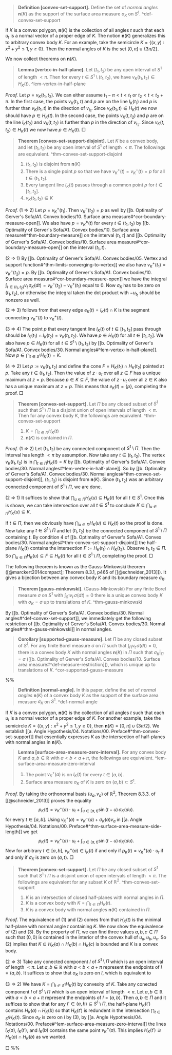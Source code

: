 > __Definition [convex-set-support].__ Define the set of _normal angles_ $\mathbf{n}(K)$ as the support of the surface area measure $\sigma_K$ on $S^1$. ^def-convex-set-support

If $K$ is a convex polygon, $\mathbf{n}(K)$ is the collection of all angles $t$ such that each $u_t$ is a normal vector of a proper edge of $K$. The notion $\mathbf{n}(K)$ generalizes this to arbitrary convex body $K$. For an example, take the semicircle $K = \left\{ (x, y) : x^2 + y^2 \leq 1, y \geq 0 \right\}$. Then the normal angles of $K$ is the set $[0, \pi] \cup \{3\pi/2\}$.

We now collect theorems on $\mathbf{n}(K)$.

> __Lemma [vertex-in-half-plane].__ Let $(t_1, t_2)$ be any open interval of $S^1$ of length $< \pi$. Then for every $t \in S^1 \setminus (t_1, t_2)$, we have $v_K(t_1, t_2) \in H_K(t)$. ^lem-vertex-in-half-plane

_Proof._ Let $p = v_K(t_1, t_2)$. We can either assume $t_1 - \pi < t < t_1$ or $t_2 < t < t_2 + \pi$. In the first case, the points $v_K(t_1, t)$ and $p$ are on the line $l_K(t_1)$ and $p$ is further than $v_K(t_1, t)$ in the direction of $v_{t_1}$. Since $v_K(t_1, t) \in H_K(t)$ we now should have $p \in H_K(t)$. In the second case, the points $v_K(t, t_2)$ and $p$ are on the line $l_K(t_2)$ and $v_K(t, t_2)$ is further than $p$ in the direction of $v_{t_2}$. Since $v_K(t, t_2) \in H_K(t)$ we now have $p \in H_K(t)$. □

> __Theorem [convex-set-support-disjoint].__ Let $K$ be a convex body, and let $(t_1, t_2)$ be any open interval of $S^1$ of length $< \pi$. The followings are equivalent. ^thm-convex-set-support-disjoint
> 
> 1. $(t_1, t_2)$ is disjoint from $\mathbf{n}(K)$
> 2. There is a single point $p$ so that we have $v_K^+(t) = v_K^-(t) = p$ for all $t \in (t_1, t_2)$.
> 3. Every tangent line $l_K(t)$ passes through a common point $p$ for $t \in [t_1, t_2]$.
> 4. $v_K(t_1, t_2) \in K$

_Proof._ (1 $\Rightarrow$ 2) Let $p = v_K^+(t_1)$. Then $v_K^-(t_2) = p$ as well by [[b. Optimality of Gerver's Sofa/A1. Convex bodies/10. Surface area measure#^cor-boundary-measure-open]]. We also have $p = v_K^{\pm}(t)$ for every $t \in (t_1, t_2)$ by [[b. Optimality of Gerver's Sofa/A1. Convex bodies/10. Surface area measure#^thm-boundary-measure]] on the interval $(t_1, t]$ and [[b. Optimality of Gerver's Sofa/A1. Convex bodies/10. Surface area measure#^cor-boundary-measure-open]] on the interval $(t_1, t)$.

(2 $\Rightarrow$ 1) By [[b. Optimality of Gerver's Sofa/A1. Convex bodies/05. Vertex and support function#^thm-limits-converging-to-vertex]] we also have $v_K^+(t_1) = v_K^-(t_2) = p$. By [[b. Optimality of Gerver's Sofa/A1. Convex bodies/10. Surface area measure#^cor-boundary-measure-open]] we have the integral $\int_{t \in (t_1, t_2)} v_t \, \sigma_K(dt) = v_K^-(t_2) - v_K^+(t_1)$ equal to $0$. Now $\sigma_K$ has to be zero on $(t_1, t_2)$, or otherwise the integral taken the dot product with $-u_{t_1}$ should be nonzero as well.

(2 $\Rightarrow$ 3) follows from that every edge $e_K(t)  = l_K(t) \cap K$ is the segment connecting $v_K^-(t)$ to $v_K^+(t)$.

(3 $\Rightarrow$ 4) The point $p$ that every tangent line $l_K(t)$ of $t \in [t_1, t_2]$ pass through should be $l_K(t_1) \cap l_K(t_2) = v_K(t_1, t_2)$. We have $p \in H_K(t)$ for all $t \in [t_1, t_2]$. We also have $p \in H_K(t)$ for all $t \in S^1 \setminus (t_1, t_2)$ by [[b. Optimality of Gerver's Sofa/A1. Convex bodies/30. Normal angles#^lem-vertex-in-half-plane]]. Now $p \in \bigcap_{t \in S^1} H_K(t) = K$.

(4 $\Rightarrow$ 2) Let $p := v_K(t_1, t_2)$ and define the cone $F = H_K(t_1) \cap H_K(t_2)$ pointed at $p$. Take any $t \in (t_1, t_2)$. Then the value of $z \cdot u_t$ over all $z \in F$ has a unique maximum at $z = p$. Because $p \in K \subseteq F$, the value of $z \cdot u_t$ over all $z \in K$ also has a unique maximum at $z = p$. This means that $e_K(t) = \left\{ p \right\}$, completing the proof. □

> __Theorem [convex-set-support].__ Let $\Pi$ be any closed subset of $S^1$ such that $S^1 \setminus \Pi$ is a disjoint union of open intervals of length $< \pi$. Then for any convex body $K$, the followings are equivalent. ^thm-convex-set-support
> 
> 1. $K = \bigcap_{t \in \Pi} H_K(t)$
> 2. $\mathbf{n}(K)$ is contained in $\Pi$.

_Proof._ (1 $\Rightarrow$ 2) Let $(t_1, t_2)$ be any connected component of $S^1 \setminus \Pi$. Then the interval has length $< \pi$ by assumption. Now take any $t \in (t_1, t_2)$. The vertex $v_K(t_1, t_2)$ is in $\bigcap_{t \in \Pi} H_K(t) = K$ by [[b. Optimality of Gerver's Sofa/A1. Convex bodies/30. Normal angles#^lem-vertex-in-half-plane]]. So by [[b. Optimality of Gerver's Sofa/A1. Convex bodies/30. Normal angles#^thm-convex-set-support-disjoint]], $(t_1, t_2)$ is disjoint from $\mathbf{n}(K)$. Since $(t_1, t_2)$ was an arbitrary connected component of $S^1 \setminus \Pi$, we are done.

(2 $\Rightarrow$ 1) It suffices to show that $\bigcap_{u \in \Pi} H_K(u) \subseteq H_K(t)$ for all $t \in S^1$. Once this is shown, we can take intersection over all $t \in S^1$ to conclude $K \subseteq \bigcap_{u \in \Pi} H_K(u) \subseteq K$.

If $t \in \Pi$, then we obviously have $\bigcap_{u \in \Pi} H_K(u) \subseteq H_K(t)$ so the proof is done. Now take any $t \in S^1 \setminus \Pi$ and let $(t_1, t_2)$ be the connected component of $S^1 \setminus \Pi$ containing $t$. By condition 4 of [[b. Optimality of Gerver's Sofa/A1. Convex bodies/30. Normal angles#^thm-convex-set-support-disjoint]] the half-plane $H_K(t)$ contains the intersection $F := H_K(t_1) \cap H_K(t_2)$. Observe $t_1, t_2 \in \Pi$. So $\bigcap_{u \in \Pi} H_K(u) \subseteq F \subseteq H_K(t)$ for all $t \in S^1 \setminus \Pi$, completing the proof. □

The following theorem is known as the Gauss-Minkowski theorem ([@marckert2014compact]; Theorem 8.3.1, p465 of [[@schneider_2013]]). It gives a bijection between any convex body $K$ and its boundary measure $\sigma_K$.

> __Theorem [gauss-minkowski].__ (Gauss-Minkowski) For any finite Borel measure $\sigma$ on $S^1$ with $\int_{S^1} v_t \, \sigma (dt) = 0$ there is a unique convex body $K$ with $\sigma_K = \sigma$ up to translations of $K$. ^thm-gauss-minkowski

By [[b. Optimality of Gerver's Sofa/A1. Convex bodies/30. Normal angles#^def-convex-set-support]], we immediately get the following restriction of [[b. Optimality of Gerver's Sofa/A1. Convex bodies/30. Normal angles#^thm-gauss-minkowski]] in normal angles.

> __Corollary [supported-gauss-measure].__ Let $\Pi$ be any closed subset of $S^1$. For any finite Borel measure $\sigma$ on $\Pi$ such that $\int_{\Pi} v_t\,\sigma(dt) = 0$, there is a convex body $K$ with normal angles $\mathbf{n}(K)$ in $\Pi$ such that $\sigma_K|_{\Pi} = \sigma$ ([[b. Optimality of Gerver's Sofa/A1. Convex bodies/10. Surface area measure#^def-measure-restriction]]), which is unique up to translations of $K$. ^cor-supported-gauss-measure

%%

> __Definition [normal-angle].__ In this paper, define the set of _normal angles_ $\mathbf{n}(K)$ of a convex body $K$ as the support of the surface area measure $\sigma_K$ on $S^1$. ^def-normal-angle

If $K$ is a convex polygon, $\mathbf{n}(K)$ is the collection of all angles $t$ such that each $u_t$ is a normal vector of a proper edge of $K$. For another example, take the semicircle $K = \left\{ (x, y) : x^2 + y^2 \leq 1, y \geq 0 \right\}$, then $\mathbf{n}(K) = [0, \pi] \cup \{3\pi/2\}$. We establish [[a. Angle Hypothesis/04. Notations/00. Preface#^thm-convex-set-support]] that essentially expresses $K$ as the intersection of half-planes with normal angles in $\mathbf{n}(K)$.

> __Lemma [surface-area-measure-zero-interval].__ For any convex body $K$ and $a, b \in \mathbb{R}$ with $a < b < a + \pi$, the followings are equivalent. ^lem-surface-area-measure-zero-interval
> 
> 1. The point $v_K^+(a)$ is on $l_K(t)$ for every $t \in [a, b]$.
> 2. Surface area measure $\sigma_K$ of $K$ is zero on $(a, b) \subset S^1$.

_Proof._ By taking the orthonormal basis $(u_a, v_a)$ of $\mathbb{R}^2$, Theorem 8.3.3. of [[@schneider_2013]] proves the equality
$$
p_K(t) = v_K^-(a) \cdot u_t + \int_{u \in [a, t)} \sin(t - u) \, \sigma_K(du).
$$
for every $t \in [a, b]$. Using $v_K^+(a) = v_K^-(a) + \sigma_K(a) v_a$ in [[a. Angle Hypothesis/04. Notations/00. Preface#^thm-surface-area-measure-side-length]] we get
$$
p_K(t) = v_K^+(a) \cdot u_t + \int_{u \in (a, t)} \sin(t - u) \, \sigma_K(du).
$$
Now for arbitrary $t \in [a, b]$, $v_K^+(a) \in l_K(t)$ if and only if $p_K(t) = v_K^+(a) \cdot u_t$ if and only if $\sigma_K$ is zero on $(a, t)$. □

> __Theorem [convex-set-support].__ Let $\Pi$ be any closed subset of $S^1$ such that $S^1 \setminus \Pi$ is a disjoint union of open intervals of length $< \pi$. The followings are equivalent for any subset $K$ of $\mathbb{R}^2$. ^thm-convex-set-support
> 
> 1. $K$ is an intersection of closed half-planes with normal angles in $\Pi$.
> 2. $K$ is a convex body with $K = \bigcap_{t \in \Pi} H_K(t)$.
> 3. $K$ is a convex body with normal angles $\mathbf{n}(K)$ contained in $\Pi$.

_Proof._ The equivalence of (1) and (2) comes from that $H_K(t)$ is the minimal half-plane with normal angle $t$ containing $K$. We now show the equivalence of (2) and (3). By the property of $\Pi$, we can find three values $a, b, c \in \Pi$ such that $(0, 0)$ is contained in the interior of the convex hull of $u_a, u_b, u_c$. So (2) implies that $K \subseteq H_K(a) \cap H_K(b) \cap H_K(c)$ is bounded and $K$ is a convex body.

($2 \Rightarrow 3$) Take any conected component $I$ of $S^1 \setminus \Pi$ which is an open interval of length $< \pi$. Let $a, b \in \mathbb{R}$ with $a < b < a + \pi$ represent the endpoints of $I = (a, b)$. It suffices to show that $\sigma_K$ is zero on $I$, which is equivalent to 

($3 \Rightarrow 2$) We have $K = \bigcap_{t \in S^1} H_K(t)$ by convexity of $K$. Take any conected component $I$ of $S^1 \setminus \Pi$ which is an open interval of length $< \pi$. Let $a, b \in \mathbb{R}$ with $a < b < a + \pi$ represent the endpoints of $I = (a, b)$. Then $a, b \in \Pi$ and it suffices to show that for any $t' \in (a, b) \subseteq S^1 \setminus \Pi$, the half-plane $H_K(t')$ contains $H_K(a) \cap H_K(b)$ so that $H_K(t')$ is redundent in the intersection $\bigcap_{t \in S^1} H_K(t)$. Since $\sigma_K$ is zero on $I$ by (3), by [[a. Angle Hypothesis/04. Notations/00. Preface#^lem-surface-area-measure-zero-interval]] the lines $l_K(a)$, $l_K(t')$, and $l_K(b)$ contains the same point $v_K^+(a)$. This implies $H_K(t') \supseteq H_K(a) \cap H_K(b)$ as we wanted.


□
%%